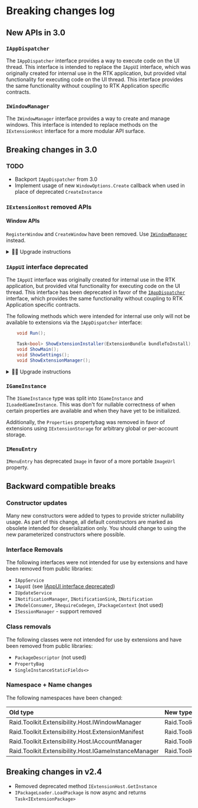 # Breaking changes log

## New APIs in 3.0

### `IAppDispatcher`

The `IAppDispatcher` interface provides a way to execute code on the UI thread.  This interface is intended to replace the `IAppUI` interface, which was originally created for internal use in the RTK application, but provided vital functionality for executing code on the UI thread.  This interface provides the same functionality without coupling to RTK Application specific contracts.

### `IWindowManager`

The `IWindowManager` interface provides a way to create and manage windows.  This interface is intended to replace methods on the `IExtensionHost` interface for a more modular API surface.

## Breaking changes in 3.0

### TODO

* Backport `IAppDispatcher` from 3.0
* Implement usage of new `WindowOptions.Create` callback when used in place of deprecated `CreateInstance`

### `IExtensionHost` removed APIs

#### Window APIs

`RegisterWindow` and `CreateWindow` have been removed.
Use [`IWindowManager`](#iwindowmanager) instead.

<details>
<summary>👩‍💻 Upgrade instructions</summary>

##### Before

```cs
class MyExtension : ExtensionPackage
{
    public override void OnActivate(IExtensionHost host)
    {
        host.RegisterWindow<MyWindow>(new WindowOptions() { /*...*/ });
        host.CreateWindow<MyWindow>();
    }
}
```

##### After

```cs
class MyExtension : ExtensionPackage
{
    private readonly IWindowManager WindowManager;
    public MyExtension(IWindowManager windowManager)
    {
        WindowManager = windowManager;
    }
    public override void OnActivate(IExtensionHost _unused_)
    {
        WindowManager.RegisterWindow<MyWindow>(new WindowOptions() { /*...*/ });
        host.CreateWindow<MyWindow>();
    }
}
```

</details>

### `IAppUI` interface deprecated

The `IAppUI` interface was originally created for internal use in the RTK application, but provided vital functionality for executing code on the UI thread.  This interface has been deprecated in favor of the [`IAppDispatcher`](#iappdispatcher) interface, which provides the same functionality without coupling to RTK Application specific contracts.

The following methods which were intended for internal use only will not be available to extensions via the `IAppDispatcher` interface:

```cs
    void Run();

    Task<bool> ShowExtensionInstaller(ExtensionBundle bundleToInstall);
    void ShowMain();
    void ShowSettings();
    void ShowExtensionManager();
```

<details>
<summary>👩‍💻 Upgrade instructions</summary>

To update code that is using `IAppUI`, you can simply do a find/replace of `IAppUI` with `IAppDispatcher` (and update your variable names accordingly.)

</details>

### `IGameInstance`

The `IGameInstance` type was split into `IGameInstance` and `ILoadedGameInstance`. This was don't for nullable correctness of when certain properties are available and when they have yet to be initialized.

Additionally, the `Properties` propertybag was removed in favor of extensions using `IExtensionStorage` for arbitrary global or per-account storage.

### `IMenuEntry`

`IMenuEntry` has deprecated `Image` in favor of a more portable `ImageUrl` property.

## Backward compatible breaks

### Constructor updates

Many new constructors were added to types to provide stricter nullability usage. As part of this change, all default constructors are marked as obsolete intended for deserialization only. You should change to using the new parameterized constructors where possible.

### Interface Removals

The following interfaces were not intended for use by extensions and have been removed from public libraries:

* `IAppService`
* `IAppUI` (see [IAppUI interface deprecated](#iappui-interface-deprecated))
* `IUpdateService`
* `INotificationManager`, `INotificationSink`, `INotification`
* `IModelConsumer`, `IRequireCodegen`, `IPackageContext` (not used)
* `ISessionManager` - support removed

### Class removals

The following classes were not intended for use by extensions and have been removed from public libraries:

* `PackageDescriptor` (not used)
* `PropertyBag`
* `SingleInstanceStaticFields<>`

### Namespace + Name changes

The following namespaces have been changed:

| Old type | New type |
|:--------------|:--------------|
|Raid.Toolkit.Extensibility.Host.IWindowManager | Raid.Toolkit.Extensibility.IWindowManager |
|Raid.Toolkit.Extensibility.Host.ExtensionManifest | Raid.Toolkit.Extensibility.PackageManifest |
|Raid.Toolkit.Extensibility.Host.IAccountManager | Raid.Toolkit.Extensibility.IAccountManager |
|Raid.Toolkit.Extensibility.Host.IGameInstanceManager | Raid.Toolkit.Extensibility.IGameInstanceManager |

## Breaking changes in v2.4

* Removed deprecated method `IExtensionHost.GetInstance`
* `IPackageLoader.LoadPackage` is now async and returns `Task<IExtensionPackage>`
